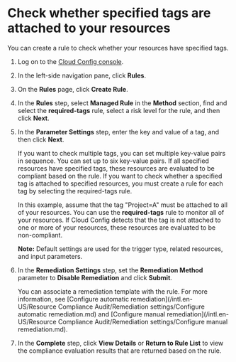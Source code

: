 # Check whether specified tags are attached to your resources

You can create a rule to check whether your resources have specified tags.

1.  Log on to the [Cloud Config console](https://config.console.aliyun.com).

2.  In the left-side navigation pane, click **Rules**.

3.  On the **Rules** page, click **Create Rule**.

4.  In the **Rules** step, select **Managed Rule** in the **Method** section, find and select the **required-tags** rule, select a risk level for the rule, and then click **Next**.

5.  In the **Parameter Settings** step, enter the key and value of a tag, and then click **Next**.

    If you want to check multiple tags, you can set multiple key-value pairs in sequence. You can set up to six key-value pairs. If all specified resources have specified tags, these resources are evaluated to be compliant based on the rule. If you want to check whether a specified tag is attached to specified resources, you must create a rule for each tag by selecting the required-tags rule.

    In this example, assume that the tag "Project=A" must be attached to all of your resources. You can use the **required-tags** rule to monitor all of your resources. If Cloud Config detects that the tag is not attached to one or more of your resources, these resources are evaluated to be non-compliant.

    **Note:** Default settings are used for the trigger type, related resources, and input parameters.

6.  In the **Remediation Settings** step, set the **Remediation Method** parameter to **Disable Remediation** and click **Submit**.

    You can associate a remediation template with the rule. For more information, see [Configure automatic remediation](/intl.en-US/Resource Compliance Audit/Remediation settings/Configure automatic remediation.md) and [Configure manual remediation](/intl.en-US/Resource Compliance Audit/Remediation settings/Configure manual remediation.md).

7.  In the **Complete** step, click **View Details** or **Return to Rule List** to view the compliance evaluation results that are returned based on the rule.


